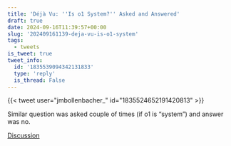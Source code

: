 ```yaml
---
title: 'Déjà Vu: ''Is o1 System?'' Asked and Answered'
draft: true
date: 2024-09-16T11:39:57+00:00
slug: '202409161139-deja-vu-is-o1-system'
tags:
  - tweets
is_tweet: true
tweet_info:
  id: '1835539094342131833'
  type: 'reply'
  is_thread: False
---
```




{{< tweet user="jmbollenbacher_" id="1835524652191420813" >}}

Similar question was asked couple of times (if o1 is “system”) and answer was no.

[Discussion](https://x.com/sytelus/status/1835539094342131833)
